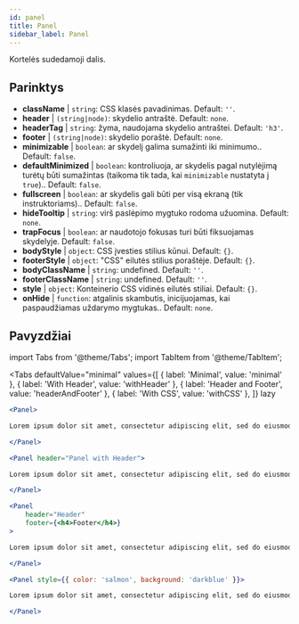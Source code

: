 ```yaml
---
id: panel 
title: Panel
sidebar_label: Panel
---
```


Kortelės sudedamoji dalis.

## Parinktys

* __className__ | `string`: CSS klasės pavadinimas. Default: `''`.
* __header__ | `(string|node)`: skydelio antraštė. Default: `none`.
* __headerTag__ | `string`: žyma, naudojama skydelio antraštei. Default: `'h3'`.
* __footer__ | `(string|node)`: skydelio poraštė. Default: `none`.
* __minimizable__ | `boolean`: ar skydelį galima sumažinti iki minimumo.. Default: `false`.
* __defaultMinimized__ | `boolean`: kontroliuoja, ar skydelis pagal nutylėjimą turėtų būti sumažintas (taikoma tik tada, kai `minimizable` nustatyta į `true`).. Default: `false`.
* __fullscreen__ | `boolean`: ar skydelis gali būti per visą ekraną (tik instruktoriams).. Default: `false`.
* __hideTooltip__ | `string`: virš paslėpimo mygtuko rodoma užuomina. Default: `none`.
* __trapFocus__ | `boolean`: ar naudotojo fokusas turi būti fiksuojamas skydelyje. Default: `false`.
* __bodyStyle__ | `object`: CSS įvesties stilius kūnui. Default: `{}`.
* __footerStyle__ | `object`: "CSS" eilutės stilius poraštėje. Default: `{}`.
* __bodyClassName__ | `string`: undefined. Default: `''`.
* __footerClassName__ | `string`: undefined. Default: `''`.
* __style__ | `object`: Konteinerio CSS vidinės eilutės stiliai. Default: `{}`.
* __onHide__ | `function`: atgalinis skambutis, inicijuojamas, kai paspaudžiamas uždarymo mygtukas.. Default: `none`.


## Pavyzdžiai

import Tabs from '@theme/Tabs';
import TabItem from '@theme/TabItem';

<Tabs
    defaultValue="minimal"
    values={[
        { label: 'Minimal', value: 'minimal' },
        { label: 'With Header', value: 'withHeader' },
        { label: 'Header and Footer', value: 'headerAndFooter' },
        { label: 'With CSS', value: 'withCSS' },
    ]}
    lazy
>

<TabItem value="minimal">

```jsx live
<Panel>

Lorem ipsum dolor sit amet, consectetur adipiscing elit, sed do eiusmod tempor incididunt ut labore et dolore magna aliqua. Ut enim ad minim veniam, quis nostrud exercitation ullamco laboris nisi ut aliquip ex ea commodo consequat. Duis aute irure dolor in reprehenderit in voluptate velit esse cillum dolore eu fugiat nulla pariatur. Excepteur sint occaecat cupidatat non proident, sunt in culpa qui officia deserunt mollit anim id est laborum.

</Panel>
```

</TabItem>

<TabItem value="withHeader">

```jsx live
<Panel header="Panel with Header">

Lorem ipsum dolor sit amet, consectetur adipiscing elit, sed do eiusmod tempor incididunt ut labore et dolore magna aliqua. Ut enim ad minim veniam, quis nostrud exercitation ullamco laboris nisi ut aliquip ex ea commodo consequat. Duis aute irure dolor in reprehenderit in voluptate velit esse cillum dolore eu fugiat nulla pariatur. Excepteur sint occaecat cupidatat non proident, sunt in culpa qui officia deserunt mollit anim id est laborum.

</Panel>
```

</TabItem>

<TabItem value="headerAndFooter">

```jsx live
<Panel 
    header="Header" 
    footer={<h4>Footer</h4>}
>

Lorem ipsum dolor sit amet, consectetur adipiscing elit, sed do eiusmod tempor incididunt ut labore et dolore magna aliqua. Ut enim ad minim veniam, quis nostrud exercitation ullamco laboris nisi ut aliquip ex ea commodo consequat. Duis aute irure dolor in reprehenderit in voluptate velit esse cillum dolore eu fugiat nulla pariatur. Excepteur sint occaecat cupidatat non proident, sunt in culpa qui officia deserunt mollit anim id est laborum.

</Panel>
```

</TabItem>

<TabItem value="withCSS">

```jsx live
<Panel style={{ color: 'salmon', background: 'darkblue' }}>

Lorem ipsum dolor sit amet, consectetur adipiscing elit, sed do eiusmod tempor incididunt ut labore et dolore magna aliqua. Ut enim ad minim veniam, quis nostrud exercitation ullamco laboris nisi ut aliquip ex ea commodo consequat. Duis aute irure dolor in reprehenderit in voluptate velit esse cillum dolore eu fugiat nulla pariatur. Excepteur sint occaecat cupidatat non proident, sunt in culpa qui officia deserunt mollit anim id est laborum.

</Panel>
```

</TabItem>

</Tabs>
